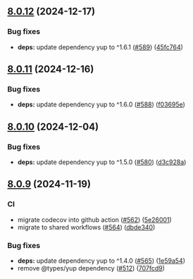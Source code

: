 ## [8.0.12](https://github.com/technology-studio/graphql-shield/compare/v8.0.11...v8.0.12) (2024-12-17)

### Bug fixes

- **deps:** update dependency yup to ^1.6.1 ([#589](https://github.com/technology-studio/graphql-shield/issues/589)) ([45fc764](https://github.com/technology-studio/graphql-shield/commit/45fc7646a5c19a41345b6eb3ddb1581373949a14))

## [8.0.11](https://github.com/technology-studio/graphql-shield/compare/v8.0.10...v8.0.11) (2024-12-16)

### Bug fixes

- **deps:** update dependency yup to ^1.6.0 ([#588](https://github.com/technology-studio/graphql-shield/issues/588)) ([f03695e](https://github.com/technology-studio/graphql-shield/commit/f03695ea757d1e5022e0a9533b21ce1aef7a70f6))

## [8.0.10](https://github.com/technology-studio/graphql-shield/compare/v8.0.9...v8.0.10) (2024-12-04)

### Bug fixes

- **deps:** update dependency yup to ^1.5.0 ([#580](https://github.com/technology-studio/graphql-shield/issues/580)) ([d3c928a](https://github.com/technology-studio/graphql-shield/commit/d3c928ae6c2feafabd07bac726600ed3f802226c))

## [8.0.9](https://github.com/technology-studio/graphql-shield/compare/v8.0.8...v8.0.9) (2024-11-19)

### CI

- migrate codecov into github action ([#562](https://github.com/technology-studio/graphql-shield/issues/562)) ([5e26001](https://github.com/technology-studio/graphql-shield/commit/5e260012ec1f84be0bcbf296ef6974aba345f5d4))
- migrate to shared workflows ([#564](https://github.com/technology-studio/graphql-shield/issues/564)) ([dbde340](https://github.com/technology-studio/graphql-shield/commit/dbde340a51f0c81824eb3058d356e27d9d480bb8))

### Bug fixes

- **deps:** update dependency yup to ^1.4.0 ([#565](https://github.com/technology-studio/graphql-shield/issues/565)) ([1e59a54](https://github.com/technology-studio/graphql-shield/commit/1e59a54b62f2695b06e5ad8c81f18d53310e5f12))
- remove @types/yup dependency ([#512](https://github.com/technology-studio/graphql-shield/issues/512)) ([707fcd9](https://github.com/technology-studio/graphql-shield/commit/707fcd915eaafd96a1f3998d1ce08f8cfc1a6493))

